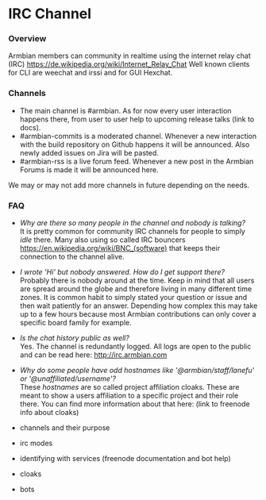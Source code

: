 # IRC Channel

### Overview

Armbian members can community in realtime using the internet relay chat (IRC)
https://de.wikipedia.org/wiki/Internet_Relay_Chat
Well known clients for CLI are weechat and irssi and for GUI Hexchat.

### Channels

- The main channel is #armbian. As for now every user interaction happens there, from user to user help to upcoming release talks (link to docs).
-  #armbian-commits is a moderated channel. Whenever a new interaction with the build repository on Github happens it will be announced. Also newly added issues on Jira will be pasted.
- #armbian-rss is a live forum feed. Whenever a new post in the Armbian Forums is made it will be announced here.

We may or may not add more channels in future depending on the needs.


### FAQ
- *Why are there so many people in the channel and nobody is talking?*  
It is pretty common for community IRC channels for people to simply *idle* there. Many also using so called IRC bouncers https://en.wikipedia.org/wiki/BNC_(software) that keeps their connection to the channel alive.
- *I wrote 'Hi' but nobody answered. How do I get support there?*  
Probably there is nobody around at the time. Keep in mind that all users are spread around the globe and therefore living in many different time zones.
It is common habit to simply stated your question or issue and then wait patiently for an answer. Depending how complex this may take up to a few hours because most Armbian contributions can only cover a specific board family for example.
- *Is the chat history public as well?*  
Yes. The channel is redundantly logged. All logs are open to the public and can be read here: http://irc.armbian.com
- *Why do some people have odd hostnames like '@armbian/staff/lanefu' or '@unaffiliated/username'?*  
These *hostnames* are so called project affiliation cloaks. These are meant to show a users affiliation to a specific project and their role there. You can find more information about that here: (link to freenode info about cloaks)


- channels and their purpose
- irc modes
- identifying with services (freenode documentation and bot help)
- cloaks
- bots
